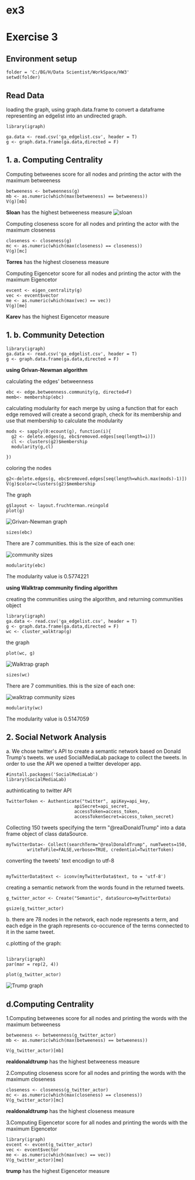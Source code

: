 # ex3

# Exercise 3
## Environment setup


```{r}
folder = 'C:/BG/H/Data Scientist/WorkSpace/HW3'
setwd(folder)

```
## Read Data
 loading the graph, using graph.data.frame to convert a dataframe representing an edgelist into an undirected graph.
```{r}
library(igraph)

ga.data <- read.csv('ga_edgelist.csv', header = T)
g <- graph.data.frame(ga.data,directed = F)
```

## 1. a. Computing Centrality

Computing betweenes score for all nodes and printing the actor with the maximum betweeness

```{r}
betweeness <- betweenness(g)
mb <- as.numeric(which(max(betweeness) == betweeness))
V(g)[mb]
```
**Sloan** has the highest betweeness measure 
![sloan](https://github.com/yohayn/ex3/blob/master/Images/sloan.JPG)

Computing closeness score for all nodes and printing the actor with the maximum closeness

```{r}
closeness <- closeness(g)
mc <- as.numeric(which(max(closeness) == closeness))
V(g)[mc]
```

**Torres** has the highest closeness measure 

Computing	Eigencetor score for all nodes and printing the actor with the maximum	Eigencetor

```{r}
evcent <- eigen_centrality(g)
vec <- evcent$vector
me <- as.numeric(which(max(vec) == vec))
V(g)[me]
```

**Karev** has the highest Eigencetor measure 

## 1. b. Community Detection

```{r}
library(igraph)
ga.data <- read.csv('ga_edgelist.csv', header = T)
g <- graph.data.frame(ga.data,directed = F)
```
 
**using Grivan-Newman algorithm**

calculating the edges' betweenness
```{r}
ebc <- edge.betweenness.community(g, directed=F)
memb<- membership(ebc)
```

calculating modularity for each merge by using a function that for each edge
 removed will create a second graph, check for its membership and use
 that membership to calculate the modularity 
```{r}
mods <- sapply(0:ecount(g), function(i){
  g2 <- delete.edges(g, ebc$removed.edges[seq(length=i)])
  cl <- clusters(g2)$membership
  modularity(g,cl)
  
})
```
coloring the nodes

```{r}
g2<-delete.edges(g, ebc$removed.edges[seq(length=which.max(mods)-1)])
V(g)$color=clusters(g2)$membership

```

 
The graph
```{r}
g$layout <- layout.fruchterman.reingold
plot(g)
```
![Grivan-Newman graph](https://github.com/yohayn/ex3/blob/master/Images/Grivan-Newman_algorithm_graph.JPG)

```{r}
sizes(ebc)
```
There are 7 communities. this is the size of each one:

![community sizes](https://github.com/yohayn/ex3/blob/master/Images/community_sizes.JPG)
```{r}
modularity(ebc)
```
The modularity value is 0.5774221


**using Walktrap community finding algorithm**

creating the communities using the algorithm, and returning communities object
```{r}
library(igraph)
ga.data <- read.csv('ga_edgelist.csv', header = T)
g <- graph.data.frame(ga.data,directed = F)
wc <- cluster_walktrap(g)
```
the graph
```{r}
plot(wc, g)
```
![Walktrap graph](https://github.com/yohayn/ex3/blob/master/Images/cluster_walktrap_graph.JPG)

```{r}
sizes(wc)
```
There are 7 communities. this is the size of each one:

![walktrap community sizes](https://github.com/yohayn/ex3/blob/master/Images/walktrap_community_sizes.JPG)
```{r}
modularity(wc)
```
The modularity value is 0.5147059




## 2. Social Network Analysis

a. We chose twitter's API to create a semantic network based on Donald Trump's tweets. we used SocialMediaLab package to collect the tweets. In order to use the API we opened a twitter developer app. 
```{r}
#install.packages('SocialMediaLab')
library(SocialMediaLab)
```
authinticating to twitter API
```{r}
TwitterToken <- Authenticate("twitter", apiKey=api_key, 
                          apiSecret=api_secret,
                          accessToken=access_token, 
                          accessTokenSecret=access_token_secret)
```
Collecting 150 tweets specifying the term "@realDonaldTrump" into a data frame object of class dataSource. 
```{r}
myTwitterData<- Collect(searchTerm="@realDonaldTrump", numTweets=150, 
        writeToFile=FALSE,verbose=TRUE, credential=TwitterToken)
```

converting the tweets' text encodign to utf-8 
```{r}

myTwitterData$text <- iconv(myTwitterData$text, to = 'utf-8')
```
creating a semantic network from the words found in the returned tweets.
```{r}
g_twitter_actor <- Create("Semantic", dataSource=myTwitterData)

gsize(g_twitter_actor)
```

b. there are 78 nodes in the network, each node represents a term, and each edge in the graph represents co-occurence of the terms connected to it in the same tweet.

c.plotting of the graph:
```{r}

library(igraph)
par(mar = rep(2, 4))

plot(g_twitter_actor)
```
![Trump graph](https://github.com/yohayn/ex3/blob/master/Images/Trump_Network.JPG)


## d.Computing Centrality

1.Computing betweenes score for all nodes and printing the words with the maximum betweeness

```{r}
betweeness <- betweenness(g_twitter_actor)
mb <- as.numeric(which(max(betweeness) == betweeness))

V(g_twitter_actor)[mb]
```
**realdonaldtrump** has the highest betweeness measure 

2.Computing closeness score for all nodes and printing the words with the maximum closeness

```{r}
closeness <- closeness(g_twitter_actor)
mc <- as.numeric(which(max(closeness) == closeness))
V(g_twitter_actor)[mc]
```

**realdonaldtrump** has the highest closeness measure 

3.Computing	Eigencetor score for all nodes and printing the words with the maximum	Eigencetor

```{r}
library(igraph)
evcent <- evcent(g_twitter_actor)
vec <- evcent$vector
me <- as.numeric(which(max(vec) == vec))
V(g_twitter_actor)[me]
```

 **trump** has the highest Eigencetor measure 


